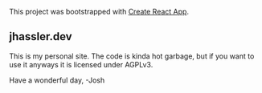 This project was bootstrapped with [Create React App](https://github.com/facebook/create-react-app).
## jhassler.dev
This is my personal site. The code is kinda hot garbage, but if you want to use it anyways it is licensed under AGPLv3.

Have a wonderful day,
-Josh
